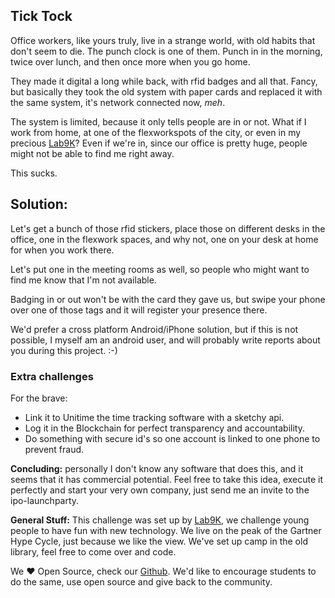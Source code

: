 ## Tick Tock 

Office workers, like yours truly, live in a strange world, with old habits that don't seem to die. The punch clock is one of them. Punch in in the morning, twice over lunch, and then once more when you go home.

They made it digital a long while back, with rfid badges and all that. Fancy, but basically they took the old system with paper cards and replaced it with the same system, it's network connected now, *meh*.

The system is limited, because it only tells people are in or not. What if I work from home, at one of the flexworkspots of the city, or even in my precious [Lab9K](https://lab9k.github.io/)? Even if we're in, since our office is pretty huge, people might not be able to find me right away.

This sucks. 

## Solution: 

Let's get a bunch of those rfid stickers, place those on different desks in the office, one in the flexwork spaces, and why not, one on your desk at home for when you work there.

Let's put one in the meeting rooms as well, so people who might want to find me know that I'm not available. 

Badging in or out won't be with the card they gave us, but swipe your phone over one of those tags and it will register your presence there. 

We'd prefer a cross platform Android/iPhone solution, but if this is not possible, I myself am an android user, and will probably write reports about you during this project. :-) 

### Extra challenges

For the brave:

- Link it to Unitime the time tracking software with a sketchy api.
- Log it in the Blockchain for perfect transparency and accountability.
- Do something with secure id's so one account is linked to one phone to prevent fraud.

**Concluding:** personally I don't know any software that does this, and it seems that it has commercial potential. Feel free to take this idea, execute it perfectly and start your very own company, just send me an invite to the ipo-launchparty.

**General Stuff:** This challenge was set up by [Lab9K](https://lab9k.github.io/), we challenge young people to have fun with new technology. We live on the peak of the Gartner Hype Cycle, just because we like the view. We've set up camp in the old library, feel free to come over and code. 

We ❤ Open Source, check our [Github](https://github.com/lab9k). We'd like to encourage students to do the same, use open source and give back to the community.